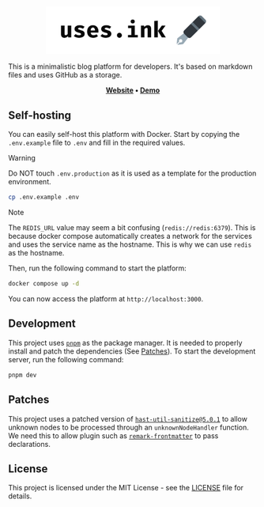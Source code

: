 <p align="center">
    <img src="assets/light.png" width="70%"/>
</p>

This is a minimalistic blog platform for developers. It's based on markdown files and uses GitHub as a storage.

<p align="center">
    <b>
        <a href="https://uses.ink">Website</a>
        •
        <a href="https://cestef.uses.ink">Demo</a>
    </b>
</p>

## Self-hosting

You can easily self-host this platform with Docker. Start by copying the `.env.example` file to `.env` and fill in the required values.

> [!WARNING]
> Do NOT touch `.env.production` as it is used as a template for the production environment.

```bash
cp .env.example .env
```

> [!NOTE]
> The `REDIS_URL` value may seem a bit confusing (`redis://redis:6379`). This is because docker compose automatically creates a network for the services and uses the service name as the hostname. This is why we can use `redis` as the hostname.

Then, run the following command to start the platform:

```bash
docker compose up -d
```

You can now access the platform at `http://localhost:3000`.

## Development

This project uses [`pnpm`](https://pnpm.io) as the package manager. It is needed to properly install and patch the dependencies (See [Patches](#patches)).
To start the development server, run the following command:

```bash
pnpm dev
```

## Patches

This project uses a patched version of [`hast-util-sanitize@5.0.1`](patches/hast-util-sanitize@5.0.1.patch) to allow unknown nodes to be processed through an `unknownNodeHandler` function. We need this to allow plugin such as [`remark-frontmatter`](https://github.com/remarkjs/remark-frontmatter) to pass declarations.

## License

This project is licensed under the MIT License - see the [LICENSE](LICENSE) file for details.


